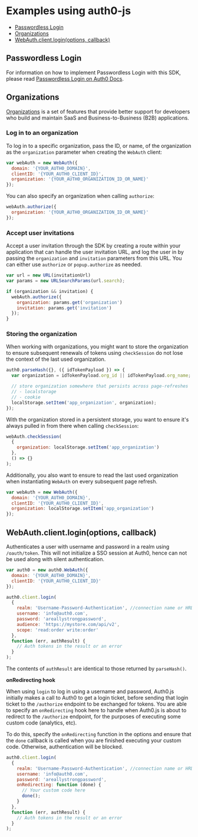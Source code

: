 # Examples using auth0-js

- [Passwordless Login](#passwordless-login)
- [Organizations](#organizations)
- [WebAuth.client.login(options, callback)](#webauthclientloginoptions-callback)

## Passwordless Login

For information on how to implement Passwordless Login with this SDK, please read [Passwordless Login on Auth0 Docs](https://auth0.com/docs/libraries/auth0js#passwordless-login).

## Organizations

[Organizations](https://auth0.com/docs/organizations) is a set of features that provide better support for developers who build and maintain SaaS and Business-to-Business (B2B) applications.

### Log in to an organization

To log in to a specific organization, pass the ID, or name, of the organization as the `organization` parameter when creating the `WebAuth` client:

```js
var webAuth = new WebAuth({
  domain: '{YOUR_AUTH0_DOMAIN}',
  clientID: '{YOUR_AUTH0_CLIENT_ID}',
  organization: '{YOUR_AUTH0_ORGANIZATION_ID_OR_NAME}'
});
```

You can also specify an organization when calling `authorize`:

```js
webAuth.authorize({
  organization: '{YOUR_AUTH0_ORGANIZATION_ID_OR_NAME}'
});
```

### Accept user invitations

Accept a user invitation through the SDK by creating a route within your application that can handle the user invitation URL, and log the user in by passing the `organization` and `invitation` parameters from this URL. You can either use `authorize` or `popup.authorize` as needed.

```js
var url = new URL(invitationUrl)
var params = new URLSearchParams(url.search);

if (organization && invitation) {
  webAuth.authorize({
    organization: params.get('organization')
    invitation: params.get('invitation')
  });
}
```

### Storing the organization

When working with organizations, you might want to store the organization to ensure subsequent renewals of tokens using `checkSession` do not lose the context of the last used organization.

```js
auth0.parseHash({}, ({ idTokenPayload }) => {
  var organization = idTokenPayload.org_id || idTokenPayload.org_name;

  // store organization somewhere that persists across page-refreshes
  // - localstorage
  // - cookie
  localStorage.setItem('app_organization', organization);
});
```

With the organization stored in a persistent storage, you want to ensure it's always pulled in from there when calling `checkSession`:

```js
webAuth.checkSession(
  {
    organization: localStorage.setItem('app_organization')
  },
  () => {}
);
```

Additionally, you also want to ensure to read the last used organization when instantiating `WebAuth` on every subsequent page refresh.

```js
var webAuth = new WebAuth({
  domain: '{YOUR_AUTH0_DOMAIN}',
  clientID: '{YOUR_AUTH0_CLIENT_ID}',
  organization: localStorage.setItem('app_organization')
});
```

## WebAuth.client.login(options, callback)

Authenticates a user with username and password in a realm using `/oauth/token`. This will not initialize a SSO session at Auth0, hence can not be used along with silent authentication.

```js
var auth0 = new auth0.WebAuth({
  domain: '{YOUR_AUTH0_DOMAIN}',
  clientID: '{YOUR_AUTH0_CLIENT_ID}'
});

auth0.client.login(
  {
    realm: 'Username-Password-Authentication', //connection name or HRD domain
    username: 'info@auth0.com',
    password: 'areallystrongpassword',
    audience: 'https://mystore.com/api/v2',
    scope: 'read:order write:order'
  },
  function (err, authResult) {
    // Auth tokens in the result or an error
  }
);
```

The contents of `authResult` are identical to those returned by `parseHash()`.

**onRedirecting hook**

When using `login` to log in using a username and password, Auth0.js initially makes a call to Auth0 to get a login ticket, before sending that login ticket to the `/authorize` endpoint to be exchanged for tokens. You are able to specify an `onRedirecting` hook here to handle when Auth0.js is about to redirect to the `/authorize` endpoint, for the purposes of executing some custom code (analytics, etc).

To do this, specify the `onRedirecting` function in the options and ensure that the `done` callback is called when you are finished executing your custom code. Otherwise, authentication will be blocked.

```js
auth0.client.login(
  {
    realm: 'Username-Password-Authentication', //connection name or HRD domain
    username: 'info@auth0.com',
    password: 'areallystrongpassword',
    onRedirecting: function (done) {
      // Your custom code here
      done();
    }
  },
  function (err, authResult) {
    // Auth tokens in the result or an error
  }
);
```
